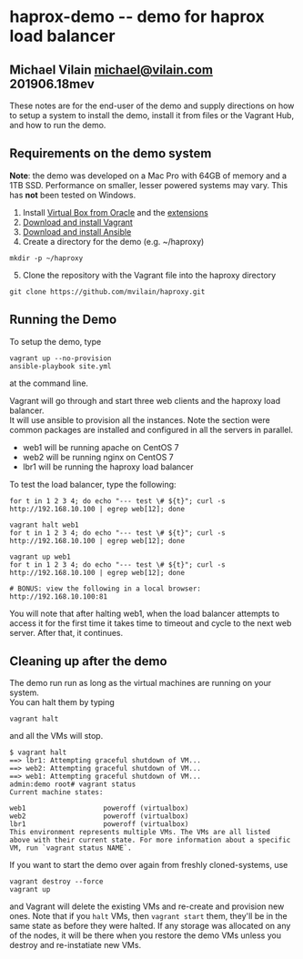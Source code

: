 # haprox-demo -- demo for haprox load balancer

## Michael Vilain <michael@vilain.com> 201906.18mev

These notes are for the end-user of the demo and supply directions on how to 
setup a system to install the demo, install it from files or the Vagrant Hub, 
and how to run the demo.



## Requirements on the demo system

**Note**: the demo was developed on a Mac Pro with 64GB of memory and a 1TB SSD. 
Performance on smaller, lesser powered systems may vary. This has **not** been tested 
on Windows.

1. Install [Virtual Box from Oracle](https://www.virtualbox.org/wiki/Downloads) 
and the [extensions](https://download.virtualbox.org/virtualbox/5.2.30/Oracle_VM_VirtualBox_Extension_Pack-5.2.30-130521.vbox-extpack)
2. [Download and install Vagrant](https://www.vagrantup.com/downloads.html)
3. [Download and install Ansible](https://hvops.com/articles/ansible-mac-osx/)
4. Create a directory for the demo (e.g. ~/haproxy)
```
mkdir -p ~/haproxy 
```

5. Clone the repository with the Vagrant file into the haproxy directory

```
git clone https://github.com/mvilain/haproxy.git
```

## Running the Demo

To setup the demo, type

```
vagrant up --no-provision
ansible-playbook site.yml
```

at the command line.

Vagrant will go through and start three web clients and the haproxy load balancer.  
It will use ansible to provision all the instances. Note the section were common 
packages are installed and configured in all the servers in parallel.

* web1 will be running apache on CentOS 7
* web2 will be running nginx on CentOS 7
* lbr1 will be running the haproxy load balancer

To test the load balancer, type the following:

```
for t in 1 2 3 4; do echo "--- test \# ${t}"; curl -s http://192.168.10.100 | egrep web[12]; done

vagrant halt web1
for t in 1 2 3 4; do echo "--- test \# ${t}"; curl -s http://192.168.10.100 | egrep web[12]; done

vagrant up web1
for t in 1 2 3 4; do echo "--- test \# ${t}"; curl -s http://192.168.10.100 | egrep web[12]; done

# BONUS: view the following in a local browser: http://192.168.10.100:81
```

You will note that after halting web1, when the load balancer attempts to access it
for the first time it takes time to timeout and cycle to the next web server. After
that, it continues.


## Cleaning up after the demo

The demo run run as long as the virtual machines are running on your system.  
You can halt them by typing

```
vagrant halt
```

and all the VMs will stop.

```
$ vagrant halt
==> lbr1: Attempting graceful shutdown of VM...
==> web2: Attempting graceful shutdown of VM...
==> web1: Attempting graceful shutdown of VM...
admin:demo root# vagrant status
Current machine states:

web1                   poweroff (virtualbox)
web2                   poweroff (virtualbox)
lbr1                   poweroff (virtualbox)
This environment represents multiple VMs. The VMs are all listed
above with their current state. For more information about a specific
VM, run `vagrant status NAME`.
```

If you want to start the demo over again from freshly cloned-systems, use

```
vagrant destroy --force
vagrant up
```

and Vagrant will delete the existing VMs and re-create and provision new ones. 
Note that if you `halt` VMs, then `vagrant start` them, they'll be in the same 
state as before they were halted. If any storage was allocated on any of the nodes, 
it will be there when you restore the demo VMs unless you destroy and re-instatiate 
new VMs.
